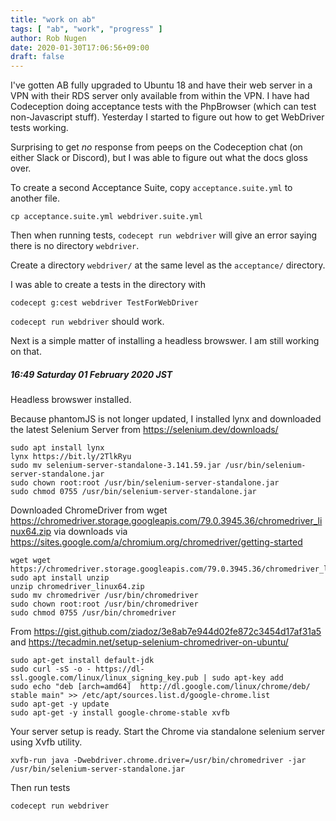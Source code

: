 ```yaml
---
title: "work on ab"
tags: [ "ab", "work", "progress" ]
author: Rob Nugen
date: 2020-01-30T17:06:56+09:00
draft: false
---
```


I've gotten AB fully upgraded to Ubuntu 18 and have their web server
in a VPN with their RDS server only available from within the VPN.  I
have had Codeception doing acceptance tests with the PhpBrowser (which
can test non-Javascript stuff).  Yesterday I started to figure out how
to get WebDriver tests working.

Surprising to get *no* response from peeps on the Codeception chat (on
either Slack or Discord), but I was able to figure out what the docs
gloss over.

To create a second Acceptance Suite, copy `acceptance.suite.yml` to
another file.

    cp acceptance.suite.yml webdriver.suite.yml

Then when running tests, `codecept run webdriver` will give an error
saying there is no directory `webdriver`.

Create a directory `webdriver/` at the same level as the `acceptance/`
directory.

I was able to create a tests in the directory with

    codecept g:cest webdriver TestForWebDriver

`codecept run webdriver` should work.

Next is a simple matter of installing a headless browswer.  I am still
working on that.

##### 16:49 Saturday 01 February 2020 JST

Headless browswer installed.

Because phantomJS is not longer updated, I installed lynx and downloaded the latest Selenium Server from https://selenium.dev/downloads/

    sudo apt install lynx
    lynx https://bit.ly/2TlkRyu
    sudo mv selenium-server-standalone-3.141.59.jar /usr/bin/selenium-server-standalone.jar
    sudo chown root:root /usr/bin/selenium-server-standalone.jar
    sudo chmod 0755 /usr/bin/selenium-server-standalone.jar

Downloaded ChromeDriver from wget https://chromedriver.storage.googleapis.com/79.0.3945.36/chromedriver_linux64.zip via downloads via https://sites.google.com/a/chromium.org/chromedriver/getting-started

    wget wget https://chromedriver.storage.googleapis.com/79.0.3945.36/chromedriver_linux64.zip
    sudo apt install unzip
    unzip chromedriver_linux64.zip
    sudo mv chromedriver /usr/bin/chromedriver
    sudo chown root:root /usr/bin/chromedriver
    sudo chmod 0755 /usr/bin/chromedriver


From https://gist.github.com/ziadoz/3e8ab7e944d02fe872c3454d17af31a5 and https://tecadmin.net/setup-selenium-chromedriver-on-ubuntu/

    sudo apt-get install default-jdk
    sudo curl -sS -o - https://dl-ssl.google.com/linux/linux_signing_key.pub | sudo apt-key add
    sudo echo "deb [arch=amd64]  http://dl.google.com/linux/chrome/deb/ stable main" >> /etc/apt/sources.list.d/google-chrome.list
    sudo apt-get -y update
    sudo apt-get -y install google-chrome-stable xvfb

Your server setup is ready. Start the Chrome via standalone selenium server using Xvfb utility.

    xvfb-run java -Dwebdriver.chrome.driver=/usr/bin/chromedriver -jar /usr/bin/selenium-server-standalone.jar

Then run tests

    codecept run webdriver

